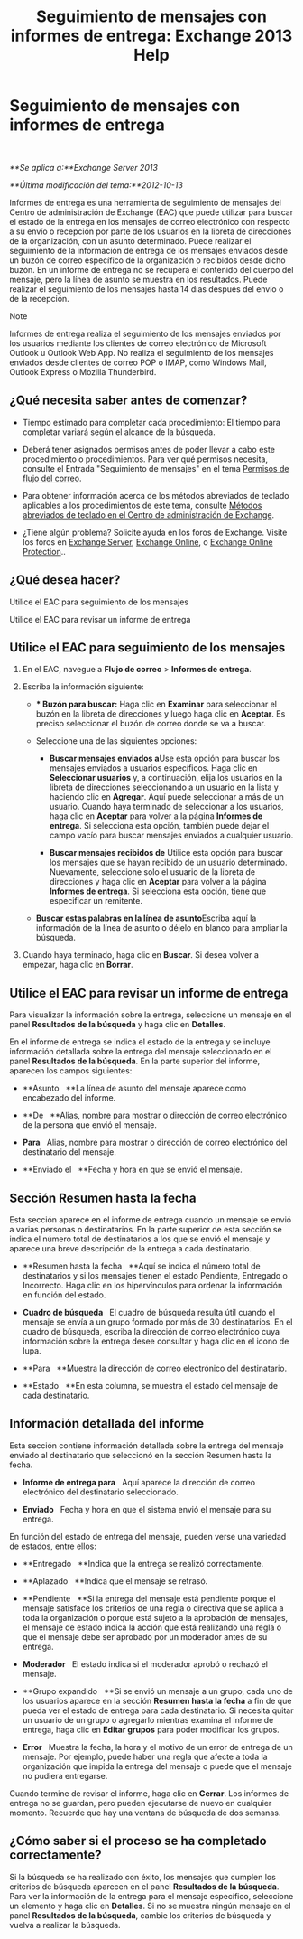 ﻿---
title: 'Seguimiento de mensajes con informes de entrega: Exchange 2013 Help'
TOCTitle: Seguimiento de mensajes con informes de entrega
ms:assetid: a14e4e62-08ca-4a7b-92e1-d39fe3e0a9e5
ms:mtpsurl: https://technet.microsoft.com/es-es/library/JJ150554(v=EXCHG.150)
ms:contentKeyID: 48268499
ms.date: 04/23/2018
mtps_version: v=EXCHG.150
ms.translationtype: HT
---

# Seguimiento de mensajes con informes de entrega

 

_**Se aplica a:**Exchange Server 2013_

_**Última modificación del tema:**2012-10-13_

Informes de entrega es una herramienta de seguimiento de mensajes del Centro de administración de Exchange (EAC) que puede utilizar para buscar el estado de la entrega en los mensajes de correo electrónico con respecto a su envío o recepción por parte de los usuarios en la libreta de direcciones de la organización, con un asunto determinado. Puede realizar el seguimiento de la información de entrega de los mensajes enviados desde un buzón de correo específico de la organización o recibidos desde dicho buzón. En un informe de entrega no se recupera el contenido del cuerpo del mensaje, pero la línea de asunto se muestra en los resultados. Puede realizar el seguimiento de los mensajes hasta 14 días después del envío o de la recepción.


> [!NOTE]
> Informes de entrega realiza el seguimiento de los mensajes enviados por los usuarios mediante los clientes de correo electrónico de Microsoft Outlook u Outlook Web App. No realiza el seguimiento de los mensajes enviados desde clientes de correo POP o IMAP, como Windows Mail, Outlook Express o Mozilla Thunderbird.



## ¿Qué necesita saber antes de comenzar?

  - Tiempo estimado para completar cada procedimiento: El tiempo para completar variará según el alcance de la búsqueda.

  - Deberá tener asignados permisos antes de poder llevar a cabo este procedimiento o procedimientos. Para ver qué permisos necesita, consulte el Entrada "Seguimiento de mensajes" en el tema [Permisos de flujo del correo](mail-flow-permissions-exchange-2013-help.md).

  - Para obtener información acerca de los métodos abreviados de teclado aplicables a los procedimientos de este tema, consulte [Métodos abreviados de teclado en el Centro de administración de Exchange](keyboard-shortcuts-in-the-exchange-admin-center-exchange-online-protection-help.md).

  - ¿Tiene algún problema? Solicite ayuda en los foros de Exchange. Visite los foros en [Exchange Server](https://go.microsoft.com/fwlink/p/?linkid=60612), [Exchange Online](https://go.microsoft.com/fwlink/p/?linkid=267542), o [Exchange Online Protection](https://go.microsoft.com/fwlink/p/?linkid=285351)..

## ¿Qué desea hacer?

Utilice el EAC para seguimiento de los mensajes

Utilice el EAC para revisar un informe de entrega

## Utilice el EAC para seguimiento de los mensajes

1.  En el EAC, navegue a **Flujo de correo** \> **Informes de entrega**.

2.  Escriba la información siguiente:
    
      - **\* Buzón para buscar:** Haga clic en **Examinar** para seleccionar el buzón en la libreta de direcciones y luego haga clic en **Aceptar**. Es preciso seleccionar el buzón de correo donde se va a buscar.
    
      - Seleccione una de las siguientes opciones:
        
          - **Buscar mensajes enviados a**Use esta opción para buscar los mensajes enviados a usuarios específicos. Haga clic en **Seleccionar usuarios** y, a continuación, elija los usuarios en la libreta de direcciones seleccionando a un usuario en la lista y haciendo clic en **Agregar**. Aquí puede seleccionar a más de un usuario. Cuando haya terminado de seleccionar a los usuarios, haga clic en **Aceptar** para volver a la página **Informes de entrega**. Si selecciona esta opción, también puede dejar el campo vacío para buscar mensajes enviados a cualquier usuario.
        
          - **Buscar mensajes recibidos de** Utilice esta opción para buscar los mensajes que se hayan recibido de un usuario determinado. Nuevamente, seleccione solo el usuario de la libreta de direcciones y haga clic en **Aceptar** para volver a la página **Informes de entrega**. Si selecciona esta opción, tiene que especificar un remitente.
    
      - **Buscar estas palabras en la línea de asunto**Escriba aquí la información de la línea de asunto o déjelo en blanco para ampliar la búsqueda.

3.  Cuando haya terminado, haga clic en **Buscar**. Si desea volver a empezar, haga clic en **Borrar**.

## Utilice el EAC para revisar un informe de entrega

Para visualizar la información sobre la entrega, seleccione un mensaje en el panel **Resultados de la búsqueda** y haga clic en **Detalles**.

En el informe de entrega se indica el estado de la entrega y se incluye información detallada sobre la entrega del mensaje seleccionado en el panel **Resultados de la búsqueda**. En la parte superior del informe, aparecen los campos siguientes:

  - **Asunto   **La línea de asunto del mensaje aparece como encabezado del informe.

  - **De   **Alias, nombre para mostrar o dirección de correo electrónico de la persona que envió el mensaje.

  - **Para**   Alias, nombre para mostrar o dirección de correo electrónico del destinatario del mensaje.

  - **Enviado el   **Fecha y hora en que se envió el mensaje.

## Sección Resumen hasta la fecha

Esta sección aparece en el informe de entrega cuando un mensaje se envió a varias personas o destinatarios. En la parte superior de esta sección se indica el número total de destinatarios a los que se envió el mensaje y aparece una breve descripción de la entrega a cada destinatario.

  - **Resumen hasta la fecha   **Aquí se indica el número total de destinatarios y si los mensajes tienen el estado Pendiente, Entregado o Incorrecto. Haga clic en los hipervínculos para ordenar la información en función del estado.

  - **Cuadro de búsqueda**   El cuadro de búsqueda resulta útil cuando el mensaje se envía a un grupo formado por más de 30 destinatarios. En el cuadro de búsqueda, escriba la dirección de correo electrónico cuya información sobre la entrega desee consultar y haga clic en el icono de lupa.

  - **Para   **Muestra la dirección de correo electrónico del destinatario.

  - **Estado   **En esta columna, se muestra el estado del mensaje de cada destinatario.

## Información detallada del informe

Esta sección contiene información detallada sobre la entrega del mensaje enviado al destinatario que seleccionó en la sección Resumen hasta la fecha.

  - **Informe de entrega para**   Aquí aparece la dirección de correo electrónico del destinatario seleccionado.

  - **Enviado**   Fecha y hora en que el sistema envió el mensaje para su entrega.

En función del estado de entrega del mensaje, pueden verse una variedad de estados, entre ellos:

  - **Entregado   **Indica que la entrega se realizó correctamente.

  - **Aplazado   **Indica que el mensaje se retrasó.

  - **Pendiente   **Si la entrega del mensaje está pendiente porque el mensaje satisface los criterios de una regla o directiva que se aplica a toda la organización o porque está sujeto a la aprobación de mensajes, el mensaje de estado indica la acción que está realizando una regla o que el mensaje debe ser aprobado por un moderador antes de su entrega.

  - **Moderador**   El estado indica si el moderador aprobó o rechazó el mensaje.

  - **Grupo expandido   **Si se envió un mensaje a un grupo, cada uno de los usuarios aparece en la sección **Resumen hasta la fecha** a fin de que pueda ver el estado de entrega para cada destinatario. Si necesita quitar un usuario de un grupo o agregarlo mientras examina el informe de entrega, haga clic en **Editar grupos** para poder modificar los grupos.

  - **Error**   Muestra la fecha, la hora y el motivo de un error de entrega de un mensaje. Por ejemplo, puede haber una regla que afecte a toda la organización que impida la entrega del mensaje o puede que el mensaje no pudiera entregarse.

Cuando termine de revisar el informe, haga clic en **Cerrar**. Los informes de entrega no se guardan, pero pueden ejecutarse de nuevo en cualquier momento. Recuerde que hay una ventana de búsqueda de dos semanas.

## ¿Cómo saber si el proceso se ha completado correctamente?

Si la búsqueda se ha realizado con éxito, los mensajes que cumplen los criterios de búsqueda aparecen en el panel **Resultados de la búsqueda**. Para ver la información de la entrega para el mensaje específico, seleccione un elemento y haga clic en **Detalles**. Si no se muestra ningún mensaje en el panel **Resultados de la búsqueda**, cambie los criterios de búsqueda y vuelva a realizar la búsqueda.

